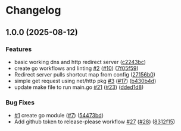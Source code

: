 # Changelog

## 1.0.0 (2025-08-12)


### Features

* basic working dns and http redirect server ([c2243bc](https://github.com/moha1747/go-shorty/commit/c2243bc81c4ad17f43def3ec54b47abc956c558b))
* create go workflows and linting [#2](https://github.com/moha1747/go-shorty/issues/2) ([#10](https://github.com/moha1747/go-shorty/issues/10)) ([7f05f59](https://github.com/moha1747/go-shorty/commit/7f05f59cf33345b197573a9ab19b03c4fd3b4555))
* Redirect server pulls shortcut map from config ([27156b0](https://github.com/moha1747/go-shorty/commit/27156b0cfa7340fe5887996327d08219d692b73a))
* simple get request using net/http pkg [#3](https://github.com/moha1747/go-shorty/issues/3) ([#17](https://github.com/moha1747/go-shorty/issues/17)) ([b430b4d](https://github.com/moha1747/go-shorty/commit/b430b4d123caba41f71b51b32fbceb2cc463a07d))
* update make file to run main.go [#21](https://github.com/moha1747/go-shorty/issues/21) ([#23](https://github.com/moha1747/go-shorty/issues/23)) ([dded1d8](https://github.com/moha1747/go-shorty/commit/dded1d8cf1c9c8c41007b68fa79fb44950820df9))


### Bug Fixes

* [#1](https://github.com/moha1747/go-shorty/issues/1) create go module ([#7](https://github.com/moha1747/go-shorty/issues/7)) ([54473bd](https://github.com/moha1747/go-shorty/commit/54473bdbc6c281cfa8e39e24d4e2b4fea43688d4))
* Add github token to release-please workflow [#27](https://github.com/moha1747/go-shorty/issues/27) ([#28](https://github.com/moha1747/go-shorty/issues/28)) ([8312f15](https://github.com/moha1747/go-shorty/commit/8312f15daf99e5832469d452825fbe85c06fbc1c))
